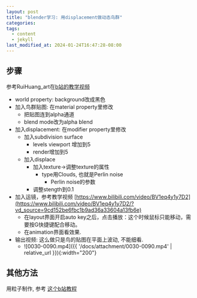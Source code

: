```yaml
---
layout: post
title: "blender学习: 用displacement做动态鸟群"
categories: 
tags:
  - content
  - jekyll
last_modified_at: 2024-01-24T16:47:28-08:00
---
```

## 步骤

参考RuiHuang_art在[b站的教学视频](https://www.bilibili.com/video/BV1ta4y1f7ui/)
- world property: background改成黑色
- 加入鸟群贴图: 在material property里修改
	- 把贴图连到alpha通道
	- blend mode改为alpha blend
- 加入displacement: 在modifier property里修改
	- 加入subdivision surface
		- levels viewport 增加到5
		- render增加到5
	- 加入displace
		- 加入texture->调整texture的属性
			- type用Clouds, 也就是Perlin noise
				- Perlin noise的参数
		- 调整stength到0.1
- 加入运镜，参考教学视频 [https://www.bilibili.com/video/BV1eq4y1y7D2](https://www.bilibili.com/video/BV1eq4y1y7D2/?vd_source=9cd152be6fbc1b9ad36a33604a13fb6e) 
	- 在layout界面开启auto key之后，点击播放：这个时候鼠标只能移动，需要按G快捷键配合移动。
	- 在animation界面看效果.
- 输出视频: 这么做只是鸟的贴图在平面上波动, 不能细看. 
	- ![0030-0090.mp4]({{ '/docs/attachment/0030-0090.mp4' | relative_url }}){:width="200"} 


## 其他方法

用粒子制作, 参考 [这个b站教程](https://www.bilibili.com/video/BV11i4y1r7GU/) 

